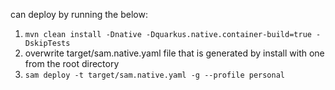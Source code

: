 can deploy by running the below:
1. `mvn clean install -Dnative -Dquarkus.native.container-build=true -DskipTests`
2. overwrite target/sam.native.yaml file that is generated by install with one from the root directory
3. `sam deploy -t target/sam.native.yaml -g --profile personal`